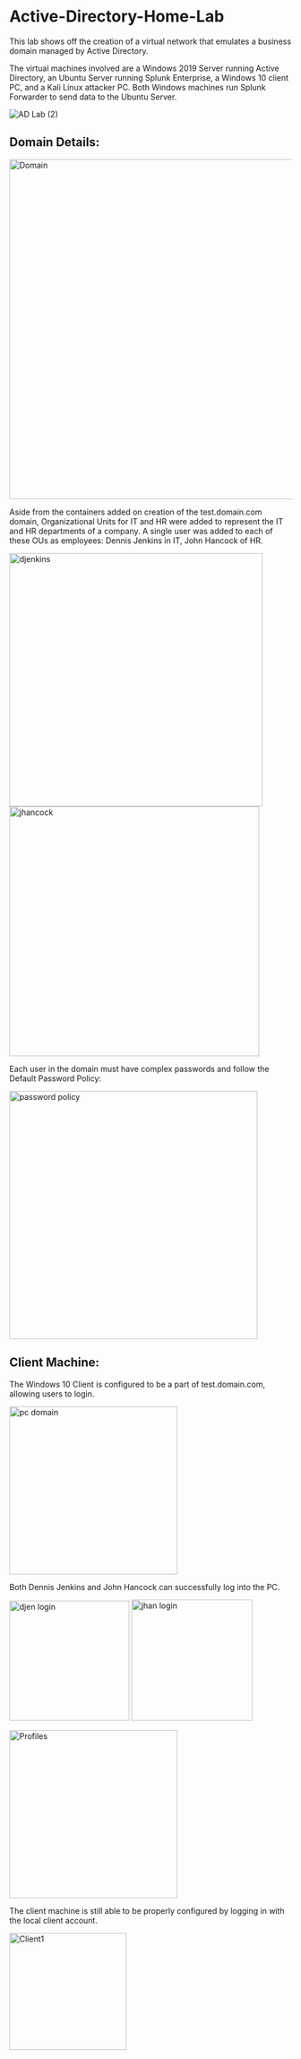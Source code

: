 # Active-Directory-Home-Lab

This lab shows off the creation of a virtual network that emulates a business domain managed by Active Directory.

The virtual machines involved are a Windows 2019 Server running Active Directory, an Ubuntu Server running Splunk Enterprise, a Windows 10 client PC, and a Kali Linux attacker PC.
Both Windows machines run Splunk Forwarder to send data to the Ubuntu Server.

![AD Lab (2)](https://github.com/user-attachments/assets/58495394-f649-4f92-9727-8e41e9e05005)

<h2>Domain Details:</h2>

<img width="607" alt="Domain" src="https://github.com/user-attachments/assets/6dba54b1-8c07-43a4-a153-eca1b67c998e">

Aside from the containers added on creation of the test.domain.com domain, Organizational Units for IT and HR were added to represent the IT and HR departments of a company.
A single user was added to each of these OUs as employees: Dennis Jenkins in IT, John Hancock of HR.

<img width="452" alt="djenkins" src="https://github.com/user-attachments/assets/057d20b6-d9be-4554-8ea1-961f3c3c8fb5">   <img width="446" alt="jhancock" src="https://github.com/user-attachments/assets/2c6c3997-184c-4842-8cf4-f3c53561bc52">

Each user in the domain must have complex passwords and follow the Default Password Policy:

<img width="443" alt="password policy" src="https://github.com/user-attachments/assets/46bd7fdb-b3a0-4750-afe6-52dca8b86504">

<h2>Client Machine:</h2>

The Windows 10 Client is configured to be a part of test.domain.com, allowing users to login.

<img width="300" alt="pc domain" src="https://github.com/user-attachments/assets/0c445098-7dca-40e3-b125-b6615652f184">

Both Dennis Jenkins and John Hancock can successfully log into the PC.

<img width="214" alt="djen login" src="https://github.com/user-attachments/assets/c454c3be-f917-4241-9da5-787a2f6301f2">   <img width="216" alt="jhan login" src="https://github.com/user-attachments/assets/bd98b8aa-7ec9-4a81-9b8e-adba9ce5617b">

<img width="300" alt="Profiles" src="https://github.com/user-attachments/assets/92d9f011-3f9e-4007-8e4e-f3a0073be717">

The client machine is still able to be properly configured by logging in with the local client account.

<img width="209" alt="Client1" src="https://github.com/user-attachments/assets/e4d1c867-a7a1-4676-a68b-50b9a42c1695">

